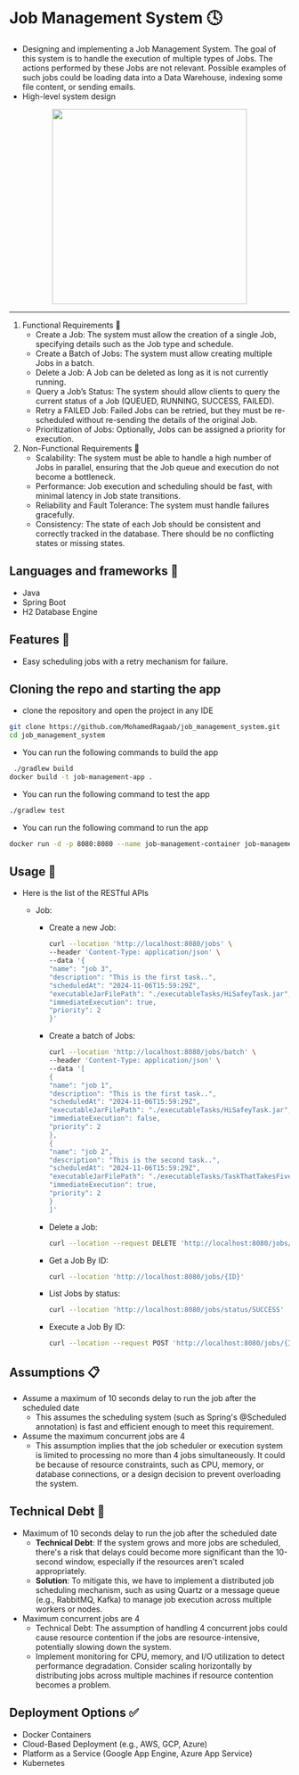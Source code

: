 # Job Management System 🕓
* Designing and implementing a Job Management System. The goal of this system is to handle the
  execution of multiple types of Jobs. The actions performed by these Jobs are not relevant.
  Possible examples of such jobs could be loading data into a Data Warehouse, indexing some
  file content, or sending emails.
* High-level system design
<div align='center'>
<img height="350px" src="https://github.com/user-attachments/assets/82f03d63-2de8-4043-8c0b-3de3961219d2">
<hr/>
</div>

   1. Functional Requirements 🔧
      - Create a Job: The system must allow the creation of a single Job, specifying details such as the Job type and schedule.
      - Create a Batch of Jobs: The system must allow creating multiple Jobs in a batch.
      - Delete a Job: A Job can be deleted as long as it is not currently running.
      - Query a Job’s Status: The system should allow clients to query the current status of a Job (QUEUED, RUNNING, SUCCESS, FAILED).
      - Retry a FAILED Job: Failed Jobs can be retried, but they must be re-scheduled without re-sending the details of the original Job.
      - Prioritization of Jobs: Optionally, Jobs can be assigned a priority for execution.
  2. Non-Functional Requirements 📄
      - Scalability: The system must be able to handle a high number of Jobs in parallel, ensuring that the Job queue and execution do not become a bottleneck.
      - Performance: Job execution and scheduling should be fast, with minimal latency in Job state transitions.
      - Reliability and Fault Tolerance: The system must handle failures gracefully.
      - Consistency: The state of each Job should be consistent and correctly tracked in the database. There should be no conflicting states or missing states.
      

## Languages and frameworks 📑
* Java
* Spring Boot
* H2 Database Engine
## Features 🥇
* Easy scheduling jobs with a retry mechanism for failure.
## Cloning the repo and starting the app
* clone the repository and open the project in any IDE
``` bash
git clone https://github.com/MohamedRagaab/job_management_system.git
cd job_management_system
```
* You can run the following commands to build the app
``` bash
 ./gradlew build
docker build -t job-management-app .
```
* You can run the following command to test the app
``` bash
./gradlew test
```
* You can run the following command to run the app
``` bash
docker run -d -p 8080:8080 --name job-management-container job-management-app
```
## Usage 🚀
* Here is the list of the RESTful APIs
    - Job:

        - Create a new Job:
            ``` bash
            curl --location 'http://localhost:8080/jobs' \
            --header 'Content-Type: application/json' \
            --data '{
            "name": "job 3",
            "description": "This is the first task..",
            "scheduledAt": "2024-11-06T15:59:29Z",
            "executableJarFilePath": "./executableTasks/HiSafeyTask.jar",
            "immediateExecution": true,
            "priority": 2
            }'
            ```
        - Create a batch of Jobs:
            ``` bash
            curl --location 'http://localhost:8080/jobs/batch' \
            --header 'Content-Type: application/json' \
            --data '[
            {
            "name": "job 1",
            "description": "This is the first task..",
            "scheduledAt": "2024-11-06T15:59:29Z",
            "executableJarFilePath": "./executableTasks/HiSafeyTask.jar",
            "immediateExecution": false,
            "priority": 2
            },
            {
            "name": "job 2",
            "description": "This is the second task..",
            "scheduledAt": "2024-11-06T15:59:29Z",
            "executableJarFilePath": "./executableTasks/TaskThatTakesFiveSeconds.jar",
            "immediateExecution": true,
            "priority": 2
            }
            ]'
            ```
        - Delete a Job:
            ``` bash
            curl --location --request DELETE 'http://localhost:8080/jobs/{ID}'
            ```
        - Get a Job By ID:
           ``` bash
           curl --location 'http://localhost:8080/jobs/{ID}'
           ```
        - List Jobs by status:
           ``` bash
           curl --location 'http://localhost:8080/jobs/status/SUCCESS'
           ```
        - Execute a Job By ID:
           ``` bash
           curl --location --request POST 'http://localhost:8080/jobs/{ID}/execute'
           ```
           
## Assumptions 📋
- Assume a maximum of 10 seconds delay to run the job after the scheduled date
   - This assumes the scheduling system (such as Spring's @Scheduled annotation) is fast and efficient enough to meet this requirement. 
- Assume the maximum concurrent jobs are 4
   - This assumption implies that the job scheduler or execution system is limited to processing no more than 4 jobs simultaneously. It could be because of resource constraints, such as CPU, memory, or database connections, or a design decision to prevent overloading the system.

## Technical Debt 🚩
- Maximum of 10 seconds delay to run the job after the scheduled date
   - **Technical Debt**: If the system grows and more jobs are scheduled, there's a risk that delays could become more significant than the 10-second window, especially if the resources aren't scaled appropriately. 
   - **Solution**: To mitigate this, we have to implement a distributed job scheduling mechanism, such as using Quartz or a message queue (e.g., RabbitMQ, Kafka) to manage job execution across multiple workers or nodes.
- Maximum concurrent jobs are 4
  - Technical Debt: The assumption of handling 4 concurrent jobs could cause resource contention if the jobs are resource-intensive, potentially slowing down the system.
  - Implement monitoring for CPU, memory, and I/O utilization to detect performance degradation. Consider scaling horizontally by distributing jobs across multiple machines if resource contention becomes a problem.
## Deployment Options ✅
- Docker Containers
- Cloud-Based Deployment (e.g., AWS, GCP, Azure)
- Platform as a Service (Google App Engine, Azure App Service)
- Kubernetes

